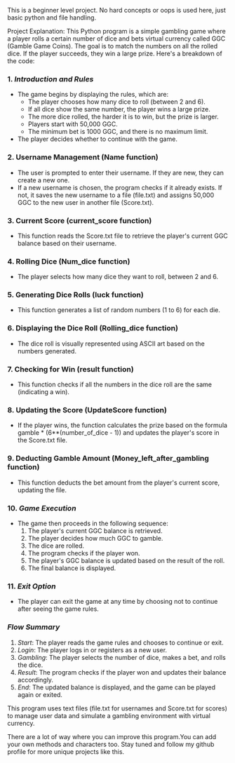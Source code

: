 This is a beginner level project.
No hard concepts or oops is used here, just basic python and file handling.

Project Explanation:
    This Python program is a simple gambling game where a player rolls a certain number of dice and bets virtual currency called GGC (Gamble Game Coins). The goal is to match the numbers on all the rolled dice. If the player succeeds, they win a large prize. Here's a breakdown of the code:

### 1. *Introduction and Rules*
   - The game begins by displaying the rules, which are:
     - The player chooses how many dice to roll (between 2 and 6).
     - If all dice show the same number, the player wins a large prize.
     - The more dice rolled, the harder it is to win, but the prize is larger.
     - Players start with 50,000 GGC.
     - The minimum bet is 1000 GGC, and there is no maximum limit.
   - The player decides whether to continue with the game.

### 2. **Username Management (Name function)**
   - The user is prompted to enter their username. If they are new, they can create a new one.
   - If a new username is chosen, the program checks if it already exists. If not, it saves the new username to a file (file.txt) and assigns 50,000 GGC to the new user in another file (Score.txt).

### 3. **Current Score (current_score function)**
   - This function reads the Score.txt file to retrieve the player's current GGC balance based on their username.

### 4. **Rolling Dice (Num_dice function)**
   - The player selects how many dice they want to roll, between 2 and 6.

### 5. **Generating Dice Rolls (luck function)**
   - This function generates a list of random numbers (1 to 6) for each die.

### 6. **Displaying the Dice Roll (Rolling_dice function)**
   - The dice roll is visually represented using ASCII art based on the numbers generated.

### 7. **Checking for Win (result function)**
   - This function checks if all the numbers in the dice roll are the same (indicating a win).

### 8. **Updating the Score (UpdateScore function)**
   - If the player wins, the function calculates the prize based on the formula gamble * (6**(number_of_dice - 1)) and updates the player's score in the Score.txt file.

### 9. **Deducting Gamble Amount (Money_left_after_gambling function)**
   - This function deducts the bet amount from the player's current score, updating the file.

### 10. *Game Execution*
   - The game then proceeds in the following sequence:
     1. The player's current GGC balance is retrieved.
     2. The player decides how much GGC to gamble.
     3. The dice are rolled.
     4. The program checks if the player won.
     5. The player's GGC balance is updated based on the result of the roll.
     6. The final balance is displayed.

### 11. *Exit Option*
   - The player can exit the game at any time by choosing not to continue after seeing the game rules.

### *Flow Summary*
1. *Start*: The player reads the game rules and chooses to continue or exit.
2. *Login*: The player logs in or registers as a new user.
3. *Gambling*: The player selects the number of dice, makes a bet, and rolls the dice.
4. *Result*: The program checks if the player won and updates their balance accordingly.
5. *End*: The updated balance is displayed, and the game can be played again or exited.

This program uses text files (file.txt for usernames and Score.txt for scores) to manage user data and simulate a gambling environment with virtual currency.



There are a lot of way where you can improve this program.You can add your own methods and characters too. Stay tuned and follow my github profile for more unique projects like this.
